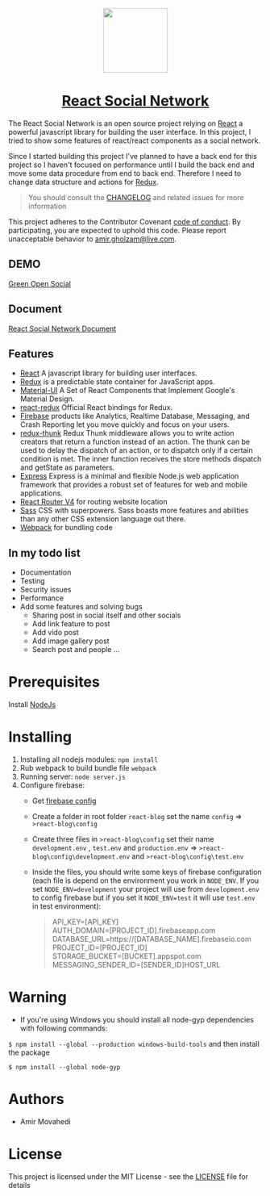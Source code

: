 <!-- Logo -->
<p align="center">
  <a href="https://github.com/Qolzam/react-social-network">
    <img height="128" width="128" src="https://github.com/Qolzam/react-social-network/blob/master/docs/app/logo.png">
  </a>
</p>

<!-- Name -->
<h1 align="center">
  <a href="https://github.com/Qolzam/react-social-network">React Social Network</a>
</h1>

The React Social Network is an open source project relying on [React](https://facebook.github.io/react/docs/hello-world.html) a powerful javascript library for building the user interface. In this project, I tried to show some features of react/react components as a social network.

Since I started building this project I've planned to have a back end for this project so I haven't focused on performance until I build the back end and move some data procedure from end to back end. Therefore I need to change data structure and actions for [Redux](http://redux.js.org/).

>You should consult the [CHANGELOG](https://github.com/Qolzam/react-social-network/blob/master/CHANGELOG.md) and related issues for more information

This project adheres to the Contributor Covenant [code of conduct](https://github.com/Qolzam/react-social-network/blob/master/CODE_OF_CONDUCT.md).
By participating, you are expected to uphold this code. Please report unacceptable behavior to amir.gholzam@live.com.

## DEMO

  [Green Open Social](http://greensocial.herokuapp.com)

## Document

  [React Social Network Document](https://qolzam.gitbooks.io/react-social-network/)

## Features

  * [React](https://facebook.github.io/react/docs/hello-world.html) A javascript library for building user interfaces.
  * [Redux](http://redux.js.org/) is a predictable state container for JavaScript apps.
  * [Material-UI](http://www.material-ui.com/#/) A Set of React Components that Implement Google's Material Design.
  * [react-redux](https://github.com/reactjs/react-redux) Official React bindings for Redux.
  * [Firebase](https://firebase.google.com/) products like Analytics, Realtime Database, Messaging, and Crash Reporting let you move quickly and focus on your users.
  * [redux-thunk](https://github.com/gaearon/redux-thunk) Redux Thunk middleware allows you to write action creators that return a function instead of an action. The thunk can be used to delay the dispatch of an action, or to dispatch only if a certain condition is met. The inner function receives the store methods dispatch and getState as parameters.
  * [Express](https://expressjs.com/) Express is a minimal and flexible Node.js web application framework that provides a robust set of features for web and mobile applications.
  * [React Router V4](https://github.com/ReactTraining/react-router) for routing website location
  * [Sass](http://sass-lang.com/) CSS with superpowers. Sass boasts more features and abilities than any other CSS extension language out there.
  * [Webpack](https://webpack.js.org/) for bundling code

## In my todo list

  * Documentation
  * Testing
  * Security issues
  * Performance
  * Add some features and solving bugs
    * Sharing post in social itself and other socials
    * Add link feature to post
    * Add vido post
    * Add image gallery post
    * Search post and people
    ...


# Prerequisites

 Install [NodeJs](https://nodejs.org/en/)

# Installing

 1. Installing all nodejs modules:
  `npm install`
 2. Rub webpack to build bundle file
  `webpack`
 3. Running server:
  `node server.js`
 4. Configure firebase:
    - Get [firebase config](https://firebase.google.com/docs/web/setup)
    - Create a folder in root folder `react-blog` set the name `config` => `>react-blog\config`
    - Create three files in `>react-blog\config` set their name `development.env` , `test.env` and `production.env` => `>react-blog\config\development.env` and `>react-blog\config\test.env`
    - Inside the files, you should write some keys of firebase configuration (each file is depend on the environment you work in `NODE_ENV`. If you set `NODE_ENV=development` your project will use from `development.env` to config firebase but if you set it `NODE_ENV=test` it will use `test.env` in test environment):

      > API_KEY=[API_KEY] <br/>
      > AUTH_DOMAIN=[PROJECT_ID].firebaseapp.com<br/>
      > DATABASE_URL=https://[DATABASE_NAME].firebaseio.com<br/>
      > PROJECT_ID=[PROJECT_ID]<br/>
      > STORAGE_BUCKET=[BUCKET].appspot.com<br/>
      > MESSAGING_SENDER_ID=[SENDER_ID]HOST_URL<br/>

# Warning

 - If you're using Windows you should install all node-gyp dependencies with following commands:

`$ npm install --global --production windows-build-tools`
and then install the package

`$ npm install --global node-gyp`

 # Authors

  - Amir Movahedi

# License

This project is licensed under the MIT License - see the [LICENSE](https://github.com/Qolzam/react-social-network/blob/master/LICENSE) file for details
